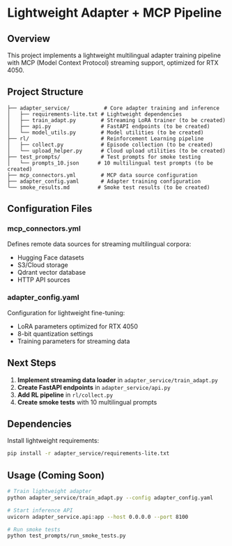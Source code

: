 # Lightweight Adapter + MCP Pipeline

## Overview
This project implements a lightweight multilingual adapter training pipeline with MCP (Model Context Protocol) streaming support, optimized for RTX 4050.

## Project Structure

```
├── adapter_service/           # Core adapter training and inference
│   ├── requirements-lite.txt # Lightweight dependencies
│   ├── train_adapt.py        # Streaming LoRA trainer (to be created)
│   ├── api.py                # FastAPI endpoints (to be created)
│   └── model_utils.py        # Model utilities (to be created)
├── rl/                       # Reinforcement Learning pipeline
│   ├── collect.py            # Episode collection (to be created)
│   └── upload_helper.py      # Cloud upload utilities (to be created)
├── test_prompts/             # Test prompts for smoke testing
│   └── prompts_10.json      # 10 multilingual test prompts (to be created)
├── mcp_connectors.yml        # MCP data source configuration
├── adapter_config.yaml       # Adapter training configuration
└── smoke_results.md         # Smoke test results (to be created)
```

## Configuration Files

### mcp_connectors.yml
Defines remote data sources for streaming multilingual corpora:
- Hugging Face datasets
- S3/Cloud storage
- Qdrant vector database
- HTTP API sources

### adapter_config.yaml
Configuration for lightweight fine-tuning:
- LoRA parameters optimized for RTX 4050
- 8-bit quantization settings
- Training parameters for streaming data

## Next Steps

1. **Implement streaming data loader** in `adapter_service/train_adapt.py`
2. **Create FastAPI endpoints** in `adapter_service/api.py`
3. **Add RL pipeline** in `rl/collect.py`
4. **Create smoke tests** with 10 multilingual prompts

## Dependencies

Install lightweight requirements:
```bash
pip install -r adapter_service/requirements-lite.txt
```

## Usage (Coming Soon)

```bash
# Train lightweight adapter
python adapter_service/train_adapt.py --config adapter_config.yaml

# Start inference API
uvicorn adapter_service.api:app --host 0.0.0.0 --port 8100

# Run smoke tests
python test_prompts/run_smoke_tests.py
```
